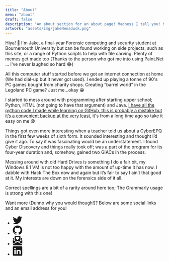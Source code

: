 ```yaml
---
title: "About"
menu: "about"
draft: false
description: "An about section for an about page! Madness I tell you! Madness!"
artwork: "assets/img/jakeNenaduck.png"
---
```

<div id="this_location"></div>

Hiya! &#128075; I'm Jake, a final-year Forensic computing and security student at Bournemouth University but can be found working on side projects, such as this site, or a range of Python scripts to help with file carving. Plenty of memes get made too (Thanks to the person who got me into using Paint.Net ... I've never laughed so hard &#128514;)

All this computer stuff started before we got an internet connection at home (We had dial-up but it never got used). I ended up playing a tonne of 90's PC games bought from charity shops. Creating “barrel world” in the Legoland PC game? Just me…okay &#128513;

I started to mess around with programming after starting upper school; Python, HTML (not going to have that argument) and Java. [I have all the python code I made while learning on GitHub, this is probably a mistake but it’s a convenient backup at the very least](https://github.com/JakeNTech/GCSE-Python-Code), it's from a long time ago so take it easy on me &#128551;

Things got even more interesting when a teacher told us about a CyberEPQ in the first few weeks of sixth form. It sounded interesting and thought I’d give it ago. To say it was fascinating would be an understatement. I found Cyber Discovery and things really took off; was a part of the program for its four-year duration and, somehow, gained two GIACs in the process.

Messing around with old Hard Drives is something I do a fair bit, my Windows 8.1 VM is not too happy with the amount of up-time it has now. I dabble with Hack The Box now and again but it’s fair to say I ain’t that good at it. My interests are down on the forensics side of it all.

Correct spellings are a bit of a rarity around here too; The Grammarly usage is strong with this one!

Want more (Dunno why you would though!)? Below are some social links and an email address for you!

<div class="social_links">
    <ul>
        <!-- Twitter -->
        <li><a href="https://twitter.com/jakentech"><svg xmlns="http://www.w3.org/2000/svg" width="30" height="30" fill="currentColor" class="bi bi-twitter" viewBox="0 0 16 16"><path d="M5.026 15c6.038 0 9.341-5.003 9.341-9.334 0-.14 0-.282-.006-.422A6.685 6.685 0 0 0 16 3.542a6.658 6.658 0 0 1-1.889.518 3.301 3.301 0 0 0 1.447-1.817 6.533 6.533 0 0 1-2.087.793A3.286 3.286 0 0 0 7.875 6.03a9.325 9.325 0 0 1-6.767-3.429 3.289 3.289 0 0 0 1.018 4.382A3.323 3.323 0 0 1 .64 6.575v.045a3.288 3.288 0 0 0 2.632 3.218 3.203 3.203 0 0 1-.865.115 3.23 3.23 0 0 1-.614-.057 3.283 3.283 0 0 0 3.067 2.277A6.588 6.588 0 0 1 .78 13.58a6.32 6.32 0 0 1-.78-.045A9.344 9.344 0 0 0 5.026 15z"/></svg></a></li>
        <!-- Github -->
        <li><a href="https://github.com/jakentech"><svg xmlns="http://www.w3.org/2000/svg" width="30" height="30" fill="currentColor" class="bi bi-github" viewBox="0 0 16 16"><path d="M8 0C3.58 0 0 3.58 0 8c0 3.54 2.29 6.53 5.47 7.59.4.07.55-.17.55-.38 0-.19-.01-.82-.01-1.49-2.01.37-2.53-.49-2.69-.94-.09-.23-.48-.94-.82-1.13-.28-.15-.68-.52-.01-.53.63-.01 1.08.58 1.23.82.72 1.21 1.87.87 2.33.66.07-.52.28-.87.51-1.07-1.78-.2-3.64-.89-3.64-3.95 0-.87.31-1.59.82-2.15-.08-.2-.36-1.02.08-2.12 0 0 .67-.21 2.2.82.64-.18 1.32-.27 2-.27.68 0 1.36.09 2 .27 1.53-1.04 2.2-.82 2.2-.82.44 1.1.16 1.92.08 2.12.51.56.82 1.27.82 2.15 0 3.07-1.87 3.75-3.65 3.95.29.25.54.73.54 1.48 0 1.07-.01 1.93-.01 2.2 0 .21.15.46.55.38A8.012 8.012 0 0 0 16 8c0-4.42-3.58-8-8-8z"/></svg></a></li>
        <!-- Mail -->
        <li><a href="mailto:hello@jakentech.com"><svg xmlns="http://www.w3.org/2000/svg" width="30" height="30" fill="currentColor" class="bi bi-envelope-paper-heart-fill" viewBox="0 0 16 16"><path fill-rule="evenodd" d="m3 7.5 3.5 2L8 8.75l1.5.75 3.5-2v-6A1.5 1.5 0 0 0 11.5 0h-7A1.5 1.5 0 0 0 3 1.5v6ZM2 3.133l-.941.502A2 2 0 0 0 0 5.4v.313l2 1.173V3.133Zm12 3.753 2-1.173V5.4a2 2 0 0 0-1.059-1.765L14 3.133v3.753Zm-3.693 3.324L16 6.873v6.5l-5.693-3.163Zm5.634 4.274L8 10.072.059 14.484A2 2 0 0 0 2 16h12a2 2 0 0 0 1.941-1.516ZM5.693 10.21 0 13.372v-6.5l5.693 3.338ZM8 1.982C9.664.309 13.825 3.236 8 7 2.175 3.236 6.336.31 8 1.982Z"/></svg></a></li>
        <!-- LinkedIn -->
        <li><a href="https://www.linkedin.com/in/jake-nenadic-5a8989187/"><svg xmlns="http://www.w3.org/2000/svg" width="30" height="30" fill="currentColor" class="bi bi-linkedin" viewBox="0 0 16 16"><path d="M0 1.146C0 .513.526 0 1.175 0h13.65C15.474 0 16 .513 16 1.146v13.708c0 .633-.526 1.146-1.175 1.146H1.175C.526 16 0 15.487 0 14.854V1.146zm4.943 12.248V6.169H2.542v7.225h2.401zm-1.2-8.212c.837 0 1.358-.554 1.358-1.248-.015-.709-.52-1.248-1.342-1.248-.822 0-1.359.54-1.359 1.248 0 .694.521 1.248 1.327 1.248h.016zm4.908 8.212V9.359c0-.216.016-.432.08-.586.173-.431.568-.878 1.232-.878.869 0 1.216.662 1.216 1.634v3.865h2.401V9.25c0-2.22-1.184-3.252-2.764-3.252-1.274 0-1.845.7-2.165 1.193v.025h-.016a5.54 5.54 0 0 1 .016-.025V6.169h-2.4c.03.678 0 7.225 0 7.225h2.4z"/></svg></a></li>
    </ul>
</div>

<script src="/assets/java/location.js" onload="location_selector()"></script>